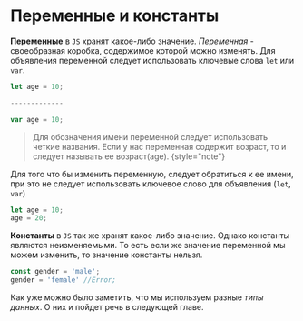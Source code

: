 # Переменные и константы

**Переменные** в `JS` хранят какое-либо значение. _Переменная_ - своеобразная коробка, содержимое которой можно
изменять.
Для объявления переменной следует использовать ключевые слова `let` или `var`.

```Javascript
let age = 10;

-------------

var age = 10;
```

> Для обозначения имени переменной следует использовать четкие названия. Если у нас переменная содержит возраст, то и
> следует называть ее возраст(age). {style="note"}

Для того что бы изменить переменную, следует обратиться к ее имени, при это не следует использовать ключевое слово для
объявления (`let`, `var`)

```Javascript
let age = 10;
age = 20;
```

**Константы** в `JS` так же хранят какое-либо значение. Однако константы являются неизменяемыми. То есть если же
значение переменной мы можем изменить, то значение константы нельзя.

```Javascript
const gender = 'male';
gender = 'female' //Error;
```

Как уже можно было заметить, что мы используем разные _типы данных_. О них и пойдет речь в следующей главе.